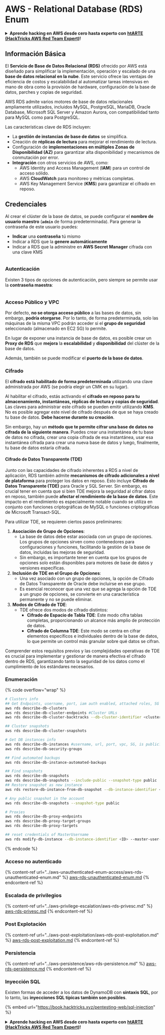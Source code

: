 # AWS - Relational Database (RDS) Enum

<details>

<summary><strong>Aprende hacking en AWS desde cero hasta experto con</strong> <a href="https://training.hacktricks.xyz/courses/arte"><strong>htARTE (HackTricks AWS Red Team Expert)</strong></a><strong>!</strong></summary>

Otras formas de apoyar a HackTricks:

* Si deseas ver tu **empresa anunciada en HackTricks** o **descargar HackTricks en PDF** ¡Consulta los [**PLANES DE SUSCRIPCIÓN**](https://github.com/sponsors/carlospolop)!
* Obtén [**merchandising oficial de PEASS & HackTricks**](https://peass.creator-spring.com)
* Descubre [**La Familia PEASS**](https://opensea.io/collection/the-peass-family), nuestra colección exclusiva de [**NFTs**](https://opensea.io/collection/the-peass-family)
* **Únete al** 💬 [**grupo de Discord**](https://discord.gg/hRep4RUj7f) o al [**grupo de telegram**](https://t.me/peass) o **síguenos** en **Twitter** 🐦 [**@hacktricks\_live**](https://twitter.com/hacktricks\_live)**.**
* **Comparte tus trucos de hacking enviando PRs a los repositorios de** [**HackTricks**](https://github.com/carlospolop/hacktricks) y [**HackTricks Cloud**](https://github.com/carlospolop/hacktricks-cloud).

</details>

## Información Básica

El **Servicio de Base de Datos Relacional (RDS)** ofrecido por AWS está diseñado para simplificar la implementación, operación y escalado de una **base de datos relacional en la nube**. Este servicio ofrece las ventajas de eficiencia de costos y escalabilidad al automatizar tareas intensivas en mano de obra como la provisión de hardware, configuración de la base de datos, parches y copias de seguridad.

AWS RDS admite varios motores de base de datos relacionales ampliamente utilizados, incluidos MySQL, PostgreSQL, MariaDB, Oracle Database, Microsoft SQL Server y Amazon Aurora, con compatibilidad tanto para MySQL como para PostgreSQL.

Las características clave de RDS incluyen:

* La **gestión de instancias de base de datos** se simplifica.
* Creación de **réplicas de lectura** para mejorar el rendimiento de lectura.
* Configuración de **implementaciones en múltiples Zonas de Disponibilidad (AZ)** para garantizar alta disponibilidad y mecanismos de conmutación por error.
* **Integración** con otros servicios de AWS, como:
  * AWS Identity and Access Management (**IAM**) para un control de acceso sólido.
  * AWS **CloudWatch** para monitoreo y métricas completas.
  * AWS Key Management Service (**KMS**) para garantizar el cifrado en reposo.

## Credenciales

Al crear el clúster de la base de datos, se puede configurar el **nombre de usuario maestro** (**`admin`** de forma predeterminada). Para generar la contraseña de este usuario puedes:

* **Indicar** una **contraseña** tú mismo
* Indicar a RDS que la **genere automáticamente**
* Indicar a RDS que la administre en **AWS Secret Manager** cifrada con una clave KMS

<figure><img src="../../../.gitbook/assets/image (18) (1).png" alt=""><figcaption></figcaption></figure>

### Autenticación

Existen 3 tipos de opciones de autenticación, pero siempre se permite usar la **contraseña maestra**:

<figure><img src="../../../.gitbook/assets/image (19) (2).png" alt=""><figcaption></figcaption></figure>

### Acceso Público y VPC

Por defecto, **no se otorga acceso público** a las bases de datos, sin embargo, **podría otorgarse**. Por lo tanto, de forma predeterminada, solo las máquinas de la misma VPC podrán acceder si el **grupo de seguridad** seleccionado (almacenado en EC2 SG) lo permite.

En lugar de exponer una instancia de base de datos, es posible crear un **Proxy de RDS** que **mejora** la **escalabilidad** y **disponibilidad** del clúster de la base de datos.

Además, también se puede modificar el **puerto de la base de datos**.

### Cifrado

El **cifrado está habilitado de forma predeterminada** utilizando una clave administrada por AWS (se podría elegir un CMK en su lugar).

Al habilitar el cifrado, estás activando el **cifrado en reposo para tu almacenamiento, instantáneas, réplicas de lectura y copias de seguridad**. Las claves para administrar este cifrado se pueden emitir utilizando **KMS**.\
No es posible agregar este nivel de cifrado después de que se haya creado tu base de datos. **Debe hacerse durante su creación**.

Sin embargo, hay un **método que te permite cifrar una base de datos no cifrada de la siguiente manera**. Puedes crear una instantánea de tu base de datos no cifrada, crear una copia cifrada de esa instantánea, usar esa instantánea cifrada para crear una nueva base de datos y luego, finalmente, tu base de datos estaría cifrada.

#### Cifrado de Datos Transparente (TDE)

Junto con las capacidades de cifrado inherentes a RDS a nivel de aplicación, RDS también admite **mecanismos de cifrado adicionales a nivel de plataforma** para proteger los datos en reposo. Esto incluye **Cifrado de Datos Transparente (TDE)** para Oracle y SQL Server. Sin embargo, es crucial tener en cuenta que si bien TDE mejora la seguridad al cifrar datos en reposo, también puede **afectar el rendimiento de la base de datos**. Este impacto en el rendimiento es especialmente notable cuando se utiliza en conjunto con funciones criptográficas de MySQL o funciones criptográficas de Microsoft Transact-SQL.

Para utilizar TDE, se requieren ciertos pasos preliminares:

1. **Asociación de Grupo de Opciones**:
   * La base de datos debe estar asociada con un grupo de opciones. Los grupos de opciones sirven como contenedores para configuraciones y funciones, facilitando la gestión de la base de datos, incluidas las mejoras de seguridad.
   * Sin embargo, es importante tener en cuenta que los grupos de opciones solo están disponibles para motores de base de datos y versiones específicas.
2. **Inclusión de TDE en el Grupo de Opciones**:
   * Una vez asociado con un grupo de opciones, la opción de Cifrado de Datos Transparente de Oracle debe incluirse en ese grupo.
   * Es esencial reconocer que una vez que se agrega la opción de TDE a un grupo de opciones, se convierte en una característica permanente y no se puede eliminar.
3. **Modos de Cifrado de TDE**:
   * TDE ofrece dos modos de cifrado distintos:
     * **Cifrado de Espacio de Tabla TDE**: Este modo cifra tablas completas, proporcionando un alcance más amplio de protección de datos.
     * **Cifrado de Columna TDE**: Este modo se centra en cifrar elementos específicos e individuales dentro de la base de datos, lo que permite un control más granular sobre qué datos se cifran.

Comprender estos requisitos previos y las complejidades operativas de TDE es crucial para implementar y gestionar de manera efectiva el cifrado dentro de RDS, garantizando tanto la seguridad de los datos como el cumplimiento de los estándares necesarios.

### Enumeración

{% code overflow="wrap" %}
```bash
# Clusters info
## Get Endpoints, username, port, iam auth enabled, attached roles, SG
aws rds describe-db-clusters
aws rds describe-db-cluster-endpoints #Cluster URLs
aws rds describe-db-cluster-backtracks --db-cluster-identifier <cluster-name>

## Cluster snapshots
aws rds describe-db-cluster-snapshots

# Get DB instances info
aws rds describe-db-instances #username, url, port, vpc, SG, is public?
aws rds describe-db-security-groups

## Find automated backups
aws rds describe-db-instance-automated-backups

## Find snapshots
aws rds describe-db-snapshots
aws rds describe-db-snapshots --include-public --snapshot-type public
## Restore snapshot as new instance
aws rds restore-db-instance-from-db-snapshot --db-instance-identifier <ID> --db-snapshot-identifier <ID> --availability-zone us-west-2a

# Any public snapshot in the account
aws rds describe-db-snapshots --snapshot-type public

# Proxies
aws rds describe-db-proxy-endpoints
aws rds describe-db-proxy-target-groups
aws rds describe-db-proxy-targets

## reset credentials of MasterUsername
aws rds modify-db-instance --db-instance-identifier <ID> --master-user-password <NewPassword> --apply-immediately
```
{% endcode %}

### Acceso no autenticado

{% content-ref url="../aws-unauthenticated-enum-access/aws-rds-unauthenticated-enum.md" %}
[aws-rds-unauthenticated-enum.md](../aws-unauthenticated-enum-access/aws-rds-unauthenticated-enum.md)
{% endcontent-ref %}

### Escalada de privilegios

{% content-ref url="../aws-privilege-escalation/aws-rds-privesc.md" %}
[aws-rds-privesc.md](../aws-privilege-escalation/aws-rds-privesc.md)
{% endcontent-ref %}

### Post Explotación

{% content-ref url="../aws-post-exploitation/aws-rds-post-exploitation.md" %}
[aws-rds-post-exploitation.md](../aws-post-exploitation/aws-rds-post-exploitation.md)
{% endcontent-ref %}

### Persistencia

{% content-ref url="../aws-persistence/aws-rds-persistence.md" %}
[aws-rds-persistence.md](../aws-persistence/aws-rds-persistence.md)
{% endcontent-ref %}

### Inyección SQL

Existen formas de acceder a los datos de DynamoDB con **sintaxis SQL**, por lo tanto, las **inyecciones SQL típicas también son posibles**.

{% embed url="https://book.hacktricks.xyz/pentesting-web/sql-injection" %}

<details>

<summary><strong>Aprende hacking en AWS desde cero hasta experto con</strong> <a href="https://training.hacktricks.xyz/courses/arte"><strong>htARTE (HackTricks AWS Red Team Expert)</strong></a><strong>!</strong></summary>

Otras formas de apoyar a HackTricks:

* Si deseas ver tu **empresa anunciada en HackTricks** o **descargar HackTricks en PDF** ¡Consulta los [**PLANES DE SUSCRIPCIÓN**](https://github.com/sponsors/carlospolop)!
* Obtén el [**oficial PEASS & HackTricks swag**](https://peass.creator-spring.com)
* Descubre [**The PEASS Family**](https://opensea.io/collection/the-peass-family), nuestra colección exclusiva de [**NFTs**](https://opensea.io/collection/the-peass-family)
* **Únete al** 💬 [**grupo de Discord**](https://discord.gg/hRep4RUj7f) o al [**grupo de telegram**](https://t.me/peass) o **síguenos** en **Twitter** 🐦 [**@hacktricks\_live**](https://twitter.com/hacktricks\_live)**.**
* **Comparte tus trucos de hacking enviando PRs a los repositorios de** [**HackTricks**](https://github.com/carlospolop/hacktricks) y [**HackTricks Cloud**](https://github.com/carlospolop/hacktricks-cloud).

</details>
